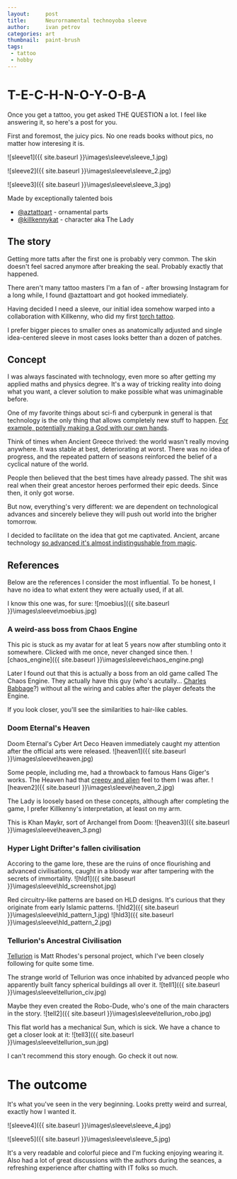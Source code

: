 ```yaml
---
layout:     post
title:      Neurornamental technoyoba sleeve
author:     ivan petrov
categories: art
thumbnail:  paint-brush
tags:
 - tattoo
 - hobby
---
```


# T-E-C-H-N-O-Y-O-B-A

Once you get a tattoo, you get asked THE QUESTION a lot.
I feel like answering it, so here's a post for you.

First and foremost, the juicy pics.
No one reads books without pics, no matter how interesing it is.

![sleeve1]({{ site.baseurl }}\images\sleeve\sleeve_1.jpg)

![sleeve2]({{ site.baseurl }}\images\sleeve\sleeve_2.jpg)

![sleeve3]({{ site.baseurl }}\images\sleeve\sleeve_3.jpg)

Made by exceptionally talented bois

* [@aztattoart](https://www.instagram.com/aztattooart/) - ornamental parts
* [@killkennykat](https://www.instagram.com/killkennykat/) - character aka The Lady

## The story 

Getting more tatts after the first one is probably very common.
The skin doesn't feel sacred anymore after breaking the seal.
Probably exactly that happened.

There aren't many tattoo masters I'm a fan of - after browsing Instagram for a long while, I found @aztattoart and got hooked immediately.

Having decided I need a sleeve, our initial idea somehow warped into a collaboration with Killkenny, who did my first [torch tattoo](https://www.instagram.com/p/Bo083-pnI01/).

I prefer bigger pieces to smaller ones as anatomically adjusted and single idea-centered sleeve in most cases looks better than a dozen of patches.

## Concept

I was always fascinated with technology, even more so after getting my applied maths and physics degree.
It's a way of tricking reality into doing what you want, a clever solution to make possible what was unimaginable before.

One of my favorite things about sci-fi and cyberpunk in general is that technology is the only thing that allows completely new stuff to happen.
[For example, potentially making a God with our own hands](https://www.youtube.com/watch?v=1b-bijO3uEw).

Think of times when Ancient Greece thrived: the world wasn't really moving anywhere.
It was stable at best, deteriorating at worst.
There was no idea of progress, and the repeated pattern of seasons reinforced the belief of a cyclical nature of the world.

People then believed that the best times have already passed.
The shit was real when their great ancestor heroes performed their epic deeds.
Since then, it only got worse.

But now, everything's very different: we are dependent on technological advances and sincerely believe they will push out world into the brigher tomorrow.

I decided to facilitate on the idea that got me captivated.
Ancient, arcane technology [so advanced it's almost indistingushable from magic](https://en.wikipedia.org/wiki/Clarke%27s_three_laws).

## References

Below are the references I consider the most influential.
To be honest, I have no idea to what extent they were actually used, if at all.

I know this one was, for sure:
![moebius]({{ site.baseurl }}\images\sleeve\moebius.jpg)

### A weird-ass boss from Chaos Engine

This pic is stuck as my avatar for at leat 5 years now after stumbling onto it somewhere.
Clicked with me once, never changed since then.
![chaos_engine]({{ site.baseurl }}\images\sleeve\chaos_engine.png)

Later I found out that this is actually a boss from an old game called The Chaos Engine.
They actually have this guy (who's acutally... [Charles Babbage](https://en.wikipedia.org/wiki/Charles_Babbage)?) without all the wiring and cables after the player defeats the Engine.

If you look closer, you'll see the similarities to hair-like cables.

### Doom Eternal's Heaven

Doom Eternal's Cyber Art Deco Heaven immediately caught my attention after the official arts were released.
![heaven1]({{ site.baseurl }}\images\sleeve\heaven.jpg)

Some people, including me, had a throwback to famous Hans Giger's works. 
The Heaven had that [creepy and alien](https://www.youtube.com/watch?v=_P_-Z4voQic) feel to them I was after.
![heaven2]({{ site.baseurl }}\images\sleeve\heaven_2.jpg)

The Lady is loosely based on these concepts, although after completing the game, I prefer Killkenny's interpretation, at least on my arm.

This is Khan Maykr, sort of Archangel from Doom:
![heaven3]({{ site.baseurl }}\images\sleeve\heaven_3.png)

### Hyper Light Drifter's fallen civilisation

Accoring to the game lore, these are the ruins of once flourishing and advanced civilisations, caught in a bloody war after tampering with the secrets of immortality.
![hld1]({{ site.baseurl }}\images\sleeve\hld_screenshot.jpg)

Red circuitry-like patterns are based on HLD designs.
It's curious that they originate from early Islamic patterns.
![hld2]({{ site.baseurl }}\images\sleeve\hld_pattern_1.jpg)
![hld3]({{ site.baseurl }}\images\sleeve\hld_pattern_2.jpg)

### Tellurion's Ancestral Civilisation

[Tellurion](http://tellurion.ca/pages/tellurion) is Matt Rhodes's personal project, which I've been closely following for quite some time.

The strange world of Tellurion was once inhabited by advanced people who apparently built fancy spherical buildings all over it.
![tell1]({{ site.baseurl }}\images\sleeve\tellurion_civ.jpg)

Maybe they even created the Robo-Dude, who's one of the main characters in the story.
![tell2]({{ site.baseurl }}\images\sleeve\tellurion_robo.jpg)

This flat world has a mechanical Sun, which is sick.
We have a chance to get a closer look at it:
![tell3]({{ site.baseurl }}\images\sleeve\tellurion_sun.jpg)

I can't recommend this story enough.
Go check it out now.

# The outcome

It's what you've seen in the very beginning.
Looks pretty weird and surreal, exactly how I wanted it.

![sleeve4]({{ site.baseurl }}\images\sleeve\sleeve_4.jpg)

![sleeve5]({{ site.baseurl }}\images\sleeve\sleeve_5.jpg)

It's a very readable and colorful piece and I'm fucking enjoying wearing it.
Also had a lot of great discussions with the authors during the seances, a refreshing experience after chatting with IT folks so much.